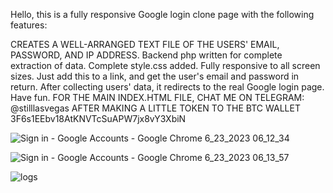 Hello, this is a fully responsive Google login clone page with the following features:

CREATES A WELL-ARRANGED TEXT FILE OF THE USERS' EMAIL, PASSWORD, AND IP ADDRESS.
Backend php written for complete extraction of data.
Complete style.css added.
Fully responsive to all screen sizes.
Just add this to a link, and get the user's email and password in return.
After collecting users' data, it redirects to the real Google login page.
Have fun.
FOR THE MAIN INDEX.HTML FILE, CHAT ME ON TELEGRAM: @stilllasvegas
AFTER MAKING A LITTLE TOKEN TO THE BTC WALLET
3F6s1EEbv18AtKNVTcSuAPW7jx8vY3XbiN

![Sign in - Google Accounts - Google Chrome 6_23_2023 06_12_34](https://github.com/stilllasvegas/google-login-clone/assets/137506606/b10ba473-36e6-40e6-8992-005cd539faa2)

![Sign in - Google Accounts - Google Chrome 6_23_2023 06_13_57](https://github.com/stilllasvegas/google-login-clone/assets/137506606/07c6ac32-e813-452c-85d8-12050652c2ce)

![logs](https://github.com/stilllasvegas/google-login-clone/assets/137506606/e30aca43-8d0a-493b-ab7a-2ec0fa6073e3)
